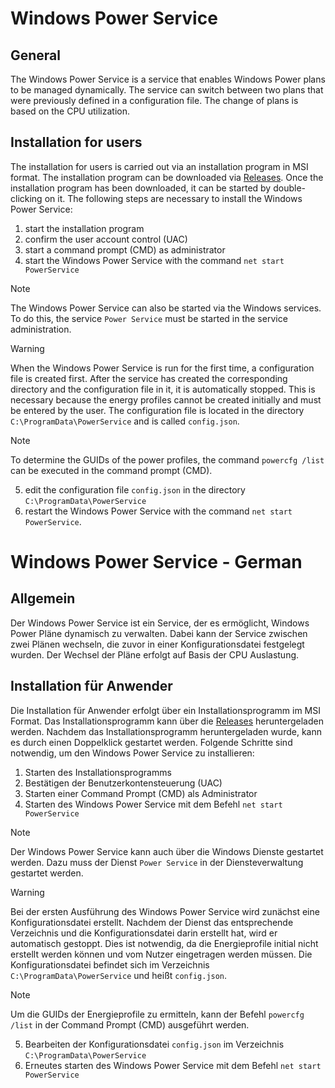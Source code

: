 # Windows Power Service

## General

The Windows Power Service is a service that enables Windows Power plans to be managed dynamically. The service can switch between two plans that were previously defined in a configuration file. The change of plans is based on the CPU utilization. 

## Installation for users

The installation for users is carried out via an installation program in MSI format. The installation program can be downloaded via [Releases](https://github.com/renegyetvai/Windows-Power-Service/releases). Once the installation program has been downloaded, it can be started by double-clicking on it. The following steps are necessary to install the Windows Power Service:

1. start the installation program
2. confirm the user account control (UAC)
3. start a command prompt (CMD) as administrator
4. start the Windows Power Service with the command `net start PowerService`

> [!NOTE]
> The Windows Power Service can also be started via the Windows services. To do this, the service `Power Service` must be started in the service administration.

> [!WARNING]
> When the Windows Power Service is run for the first time, a configuration file is created first. After the service has created the corresponding directory and the configuration file in it, it is automatically stopped. This is necessary because the energy profiles cannot be created initially and must be entered by the user. The configuration file is located in the directory `C:\ProgramData\PowerService` and is called `config.json`.

> [!NOTE]
> To determine the GUIDs of the power profiles, the command `powercfg /list` can be executed in the command prompt (CMD).

5. edit the configuration file `config.json` in the directory `C:\ProgramData\PowerService`
6. restart the Windows Power Service with the command `net start PowerService`.

# Windows Power Service - German

## Allgemein

Der Windows Power Service ist ein Service, der es ermöglicht, Windows Power Pläne dynamisch zu verwalten. Dabei kann der Service zwischen zwei Plänen wechseln, die zuvor in einer Konfigurationsdatei festgelegt wurden. Der Wechsel der Pläne erfolgt auf Basis der CPU Auslastung. 

## Installation für Anwender

Die Installation für Anwender erfolgt über ein Installationsprogramm im MSI Format. Das Installationsprogramm kann über die [Releases](https://github.com/renegyetvai/Windows-Power-Service/releases) heruntergeladen werden. Nachdem das Installationsprogramm heruntergeladen wurde, kann es durch einen Doppelklick gestartet werden. Folgende Schritte sind notwendig, um den Windows Power Service zu installieren:

1. Starten des Installationsprogramms
2. Bestätigen der Benutzerkontensteuerung (UAC)
3. Starten einer Command Prompt (CMD) als Administrator
4. Starten des Windows Power Service mit dem Befehl `net start PowerService`

> [!NOTE]
> Der Windows Power Service kann auch über die Windows Dienste gestartet werden. Dazu muss der Dienst `Power Service` in der Diensteverwaltung gestartet werden.

> [!WARNING]
> Bei der ersten Ausführung des Windows Power Service wird zunächst eine Konfigurationsdatei erstellt. Nachdem der Dienst das entsprechende Verzeichnis und die Konfigurationsdatei darin erstellt hat, wird er automatisch gestoppt. Dies ist notwendig, da die Energieprofile initial nicht erstellt werden können und vom Nutzer eingetragen werden müssen. Die Konfigurationsdatei befindet sich im Verzeichnis `C:\ProgramData\PowerService` und heißt `config.json`.

> [!NOTE]
> Um die GUIDs der Energieprofile zu ermitteln, kann der Befehl `powercfg /list` in der Command Prompt (CMD) ausgeführt werden.

5. Bearbeiten der Konfigurationsdatei `config.json` im Verzeichnis `C:\ProgramData\PowerService`
6. Erneutes starten des Windows Power Service mit dem Befehl `net start PowerService`
